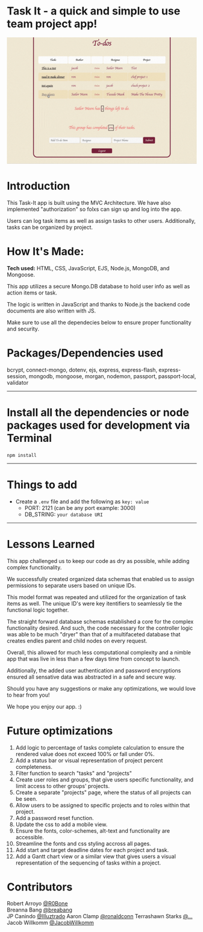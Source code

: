 # Task It - a quick and simple to use team project app!

![gif of app in action](https://github.com/R0Bone/Task-It-App/blob/main/grouptodo.gif) 

# Introduction

This Task-It app is built using the MVC Architecture. We have also implemented "authorization" so folxs can sign up and log into the app. 

Users can log task items as well as assign tasks to other users. Additionally, tasks can be organized by project. 

# How It's Made:
**Tech used:** HTML, CSS, JavaScript, EJS, Node.js, MongoDB, and Mongoose.

This app utilizes a secure Mongo.DB database to hold user info as well as action items or task.

The logic is written in JavaScript and thanks to Node.js the backend code documents are also written with JS.

Make sure to use all the dependecies below to ensure proper functionality and security.


# Packages/Dependencies used 

bcrypt, connect-mongo, dotenv, ejs, express, express-flash, express-session, mongodb, mongoose, morgan, nodemon, passport, passport-local, validator

---

# Install all the dependencies or node packages used for development via Terminal

`npm install` 

---

# Things to add

- Create a `.env` file and add the following as `key: value` 
  - PORT: 2121 (can be any port example: 3000) 
  - DB_STRING: `your database URI` 
 ---

 
# Lessons Learned

This app challenged us to keep our code as dry as possible, while adding complex functionality. 

We successfully created organized data schemas that enabled us to assign permissions to separate users based on unique IDs. 

This model format was repeated and utilized for the organization of task items as well. The unique ID's were key itentifiers to seamlessly tie the functional logic together. 

The straight forward database schemas established a core for the complex functionality desired. And such, the code necessary for the controller logic was able to be much "dryer" than that of a multifaceted database that creates endles parent and child nodes on every request. 

Overall, this allowed for much less computational complexity and a nimble app that was live in less than a few days time from concept to launch.

Additionally, the added user authentication and password encryptions ensured all sensative data was abstracted in a safe and secure way.

Should you have any suggestions or make any optimizations, we would love to hear from you!

We hope you enjoy our app. :)


# Future optimizations

1) Add logic to percentage of tasks complete calculation to ensure the rendered value does not exceed 100% or fall under 0%.
2) Add a status bar or visual representation of project percent completeness.
3) Filter function to search "tasks" and "projects"
4) Create user roles and groups, that give users specific functionality, and limit access to other groups' projects.
5) Create a separate "projects" page, where the status of all projects can be seen.
6) Allow users to be assigned to specific projects and to roles within that project.
7) Add a password reset function.
8) Update the css to add a mobile view.
9) Ensure the fonts, color-schemes, alt-text and functionality are accessible.
10) Streamline the fonts and css styling accross all pages.
11) Add start and target deadline dates for each project and task.
12) Add a Gantt chart view or a similar view that gives users a visual representation of the sequencing of tasks within a project.
   

# Contributors

Robert Arroyo [@R0Bone](https://github.com/R0Bone)<br>
Breanna Bang [@breabang](https://github.com/breabang)<br>
JP Canindo [@Illuztrado](https://github.com/Illuztrado)
Aaron Clamp [@ronaldconn](https://github.com/ronaldconn)
Terrashawn Starks [@...](https://github.com/...)
Jacob Willkomm [@JacobWillkomm](https://github.com/JacobWillkomm)



